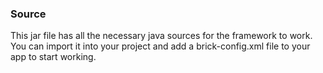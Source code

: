 <h3>Source</h3>
<p>
This jar file has all the necessary java sources for the framework to work. You can import it into your project and add a brick-config.xml file to your app to start working.
</p>